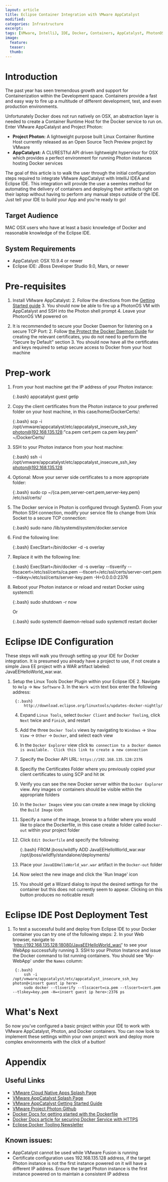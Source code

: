```yaml
---
layout: article
title: Eclipse Container Integration with VMware AppCatalyst
modified:
categories: Infrastructure
excerpt:
tags: [VMware, IntelliJ, IDE, Docker, Containers, AppCatalyst, PhotonOS]
image:
  feature:
  teaser:
  thumb:
---
```

# Introduction
The past year has seen tremendous growth and support for Containerization within the Development space.  Containers provide a fast and easy way to fire up a multitude of different development, test, and even production environments.

Unfortunately Docker does not run natively on OSX, an abstraction layer is needed to create a Container Runtime Host for the Docker service to run on.  Enter VMware AppCatalyst and Project Photon:

* **Project Photon:** A lightweight purpose built Linux Container Runtime Host currently released as an Open Source Tech Preview project by VMware
* **AppCatalyst:** A CLI/RESTful API driven lightweight hypervisor for OSX which provides a perfect environment for running Photon instances hosting Docker services

The goal of this article is to walk the user through the initial configuration steps required to integrate VMware AppCatalyst with IntelliJ IDEA and Eclipse IDE.  This integration will provide the user a seemles method for automating the delivery of containers and deploying their artifacts right on their laptop without having to perform any manual steps outside of the IDE.  Just tell your IDE to build your App and you're ready to go!

## Target Audience
MAC OSX users who have at least a basic knowledge of Docker and reasonable knowledge of the Eclipse IDE.

## System Requirements
* AppCatalyst: OSX 10.9.4 or newer
* Eclipse IDE: JBoss Developer Studio 9.0, Mars, or newer

# Pre-requisites
1. Install VMware AppCatalyst:
    2. Follow the directions from the [Getting Started guide](https://communities.vmware.com/docs/DOC-29885)
    3. You should now be able to fire up a PhotonOS VM with AppCatalyst and SSH into the Photon shell prompt
    4. Leave your PhotonOS VM powered on


1. It is recommended to secure your Docker Daemon for listening on a secure TCP Port:
    2. Follow [the Protect the Docker Daemon Guide](https://docs.docker.com/articles/https/) for creating the relevant certificates, you do not need to perform the "Secure by Default" section
    3. You should now have all the certificates and keys required to setup secure access to Docker from your host machine

# Prep-work
1. From your host machine get the IP address of your Photon instance:

    {:.bash}
        appcatalyst guest getip <replace with vm name>
    
2. Copy the client certificates from the Photon instance to your preferred folder on your host machine, in this case/home/DockerCerts/:

    {:.bash}
        scp -i /opt/vmware/appcatalyst/etc/appcatalyst_insecure_ssh_key photon@192.168.135.128:"ca.pem cert.pem ca.pem key.pem" ~/DockerCerts/
    
3. SSH to your Photon instance from your host machine:

    {:.bash}
        ssh -i /opt/vmware/appcatalyst/etc/appcatalyst_insecure_ssh_key photon@192.168.135.128

2. Optional: Move your server side certificates to a more appropriate folder:  

    {:.bash}
        sudo cp ~/{ca.pem,server-cert.pem,server-key.pem} /etc/ssl/certs/
    
2. The Docker service in Photon is configured through SystemD.  From your Photon SSH connection, modify your service file to change from Unix Socket to a secure TCP connection:  

    {:.bash}
        sudo nano /lib/systemd/system/docker.service
    
1. Find the following line:  

    {:.bash}
        ExecStart=/bin/docker -d -s overlay
    
2. Replace it with the following line:

    {:.bash}
        ExecStart=/bin/docker -d -s overlay --tlsverify --tlscacert=/etc/ssl/certs/ca.pem --tlscert=/etc/ssl/certs/server-cert.pem --tlskey=/etc/ssl/certs/server-key.pem -H=0.0.0.0:2376
    
3. Reboot your Photon instance or reload and restart Docker using systemctl:

    {:.bash}
        sudo shutdown -r now
    
    Or
    
    {:.bash}
        sudo systemctl daemon-reload
        sudo systemctl restart docker

# Eclipse IDE Configuration
These steps will walk you through setting up your IDE for Docker integration.  It is presumed you already have a project to use, if not create a simple Java EE project with a WAR artifact labeled: JavaEEHelloWorld_war.war.

1. Setup the Linux Tools Docker Plugin within your Eclipse IDE
    2. Navigate to `Help` -> `New Software`
    3. In the `Work with` text box enter the following address:
            
        {:.bash}
            http://download.eclipse.org/linuxtools/updates-docker-nightly/

    4. Expand `Linux Tools`, select `Docker Client` and `Docker Tooling`, click `Next` twice and `Finish`, and restart
    5. Add the three `Docker Tools` views by navigating to `Windows` -> `Show View` -> `Other` -> `Docker`, and select each view
    6. In the `Docker Explorer` view click `No connection to a Docker daemon is available.  Click this link to create a new connection`
    5. Specify the Docker API URL:  ```https://192.168.135.128:2376```
    6. Specifiy the Certificates Folder where you previously copied your client certificates to using SCP and hit `OK`
    7. Verify you can see the new Docker server within the `Docker Explorer` view.  Any images or containers should be visible within the appropriate folders
    8. In the `Docker Images` view you can create a new image by clicking the `Build Image` icon
    9. Specify a name of the image, browse to a folder where you would like to place the Dockerfile, in this case create a folder called `Docker-out` within your project folder
    10. Click `Edit Dockerfile` and specify the following:

        {:.bash}
                FROM jboss/wildfly
                ADD JavaEEHelloWorld_war.war /opt/jboss/wildfly/standalone/deployments/
    
    11. Place your `JavaEEHelloWorld_war.war` artifact in the `Docker-out` folder
    12. Now select the new image and click the 'Run Image' icon
    13. You should get a Wizard dialog to input the desired settings for the container but this does not currently seem to appear.  Clicking on this button produces no noticable result
    
# Eclipse IDE Post Deployment Test
1. To test a successful build and deploy from Eclipse IDE to your Docker container you can try one of the following steps:
    2. In your Web browser, navigate to 'http://192.168.135.128:18080/JavaEEHelloWorld_war/' to see your WebApp successfully running
    3. SSH to your Photon Instance and issue the Docker command to list running containers.  You should see 'My-WebApp' under the `Names` column:

        {:.bash}
            ssh -i /opt/vmware/appcatalyst/etc/appcatalyst_insecure_ssh_key photon@<insert guest ip here>
            sudo docker --tlsverify --tlscacert=ca.pem --tlscert=cert.pem --tlskey=key.pem -H=<insert guest ip here>:2376 ps

# What's Next
So now you've configured a basic project within your IDE to work with VMware AppCatalyst, Photon, and Docker containers.  You can now look to implement these settings within your own project work and deploy more complex environments with the click of a button!

# Appendix

## Useful Links
* [VMware Cloud Native Apps Splash Page](http://www.vmware.com/cloudnative)
* [VMware AppCatalyst Splash Page](https://communities.vmware.com/community/vmtn/devops/vmware-appcatalyst)
* [VMware AppCatalyst Getting Started Guide](https://communities.vmware.com/docs/DOC-298850)
* [VMware Project Photon Github](https://github.com/vmware/photon)
* [Docker Docs for getting started with the Dockerfile](https://docs.docker.com/reference/builder/)
* [Docker Docs article for securing Docker Service with HTTPS](https://docs.docker.com/articles/https/)
* [Eclipse Docker Tooling Newsletter](http://www.eclipse.org/community/eclipse_newsletter/2015/june/article3.php)

## Known issues:
* AppCatalyst cannot be used while VMware Fusion is running
* Certificate configuration uses 192.168.135.128 address, if the target Photon instance is not the first instance powered on it will have a different IP address.  Ensure the target Photon instance is the first instance powered on to maintain a consistent IP address